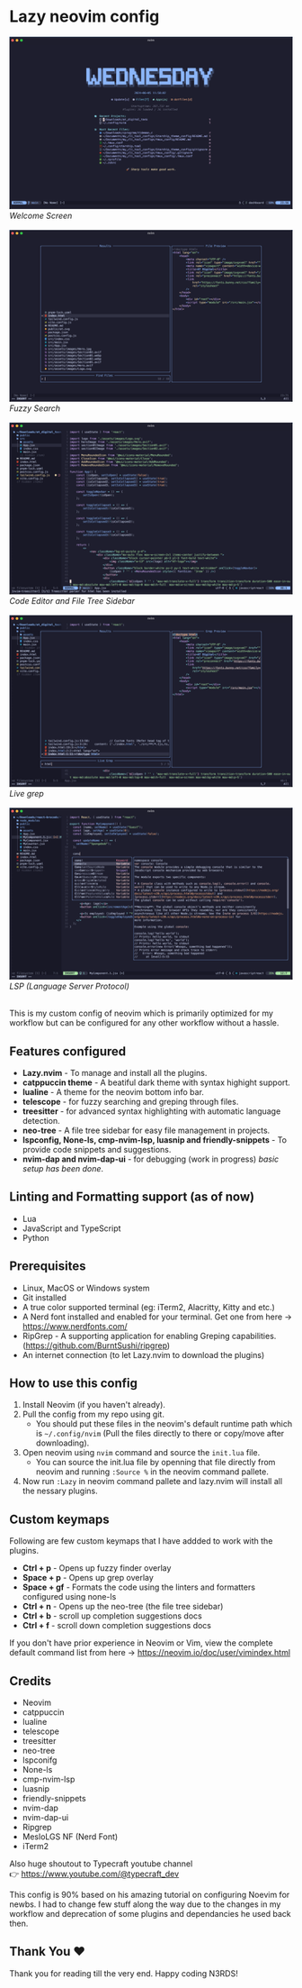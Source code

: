 # Lazy neovim config

![Neovim IDE Config Demo](images/01_welcome.png) <br>
_Welcome Screen_ <br><br>
![Neovim IDE Config Demo](images/02_search.png) <br>
_Fuzzy Search_ <br><br>
![Neovim IDE Config Demo](images/03_Editor.png) <br>
_Code Editor and File Tree Sidebar_ <br><br>
![Neovim IDE Config Demo](images/04_grep.png) <br>
_Live grep_ <br><br>
![Neovim IDE Config Demo](images/05_lsp.png) <br>
_LSP (Language Server Protocol)_ <br><br>

This is my custom config of neovim which is primarily optimized for my workflow but can be configured for any other workflow without a hassle.

## Features configured

-   **Lazy.nvim** - To manage and install all the plugins.
-   **catppuccin theme** - A beatiful dark theme with syntax highight support.
-   **lualine** - A theme for the neovim bottom info bar.
-   **telescope** - for fuzzy searching and greping through files.
-   **treesitter** - for advanced syntax highlighting with automatic language detection.
-   **neo-tree** - A file tree sidebar for easy file management in projects.
-   **lspconfig, None-ls, cmp-nvim-lsp, luasnip and friendly-snippets** - To provide code snippets and suggestions.
-   **nvim-dap and nvim-dap-ui** - for debugging (work in progress) _basic setup has been done_.

## Linting and Formatting support (as of now)

-   Lua
-   JavaScript and TypeScript
-   Python

## Prerequisites

-   Linux, MacOS or Windows system
-   Git installed
-   A true color supported terminal (eg: iTerm2, Alacritty, Kitty and etc.)
-   A Nerd font installed and enabled for your terminal. Get one from here -> https://www.nerdfonts.com/
-   RipGrep - A supporting application for enabling Greping capabilities. (https://github.com/BurntSushi/ripgrep)
-   An internet connection (to let Lazy.nvim to download the plugins)

## How to use this config

1. Install Neovim (if you haven't already).
2. Pull the config from my repo using git.
    - You should put these files in the neovim's default runtime path which is `~/.config/nvim` (Pull the files directly to there or copy/move after downloading).
3. Open neovim using `nvim` command and source the `init.lua` file.
    - You can source the init.lua file by openning that file directly from neovim and running `:Source %` in the neovim command pallete.
4. Now run `:Lazy` in neovim command pallete and lazy.nvim will install all the nessary plugins.

## Custom keymaps

Following are few custom keymaps that I have addded to work with the plugins.

-   **Ctrl + p** - Opens up fuzzy finder overlay
-   **Space + p** - Opens up grep overlay
-   **Space + gf** - Formats the code using the linters and formatters configured using none-ls
-   **Ctrl + n** - Opens up the neo-tree (the file tree sidebar)
-   **Ctrl + b** - scroll up completion suggestions docs
-   **Ctrl + f** - scroll down completion suggestions docs

If you don't have prior experience in Neovim or Vim, view the complete default command list from here -> https://neovim.io/doc/user/vimindex.html

## Credits

-   Neovim
-   catppuccin
-   lualine
-   telescope
-   treesitter
-   neo-tree
-   lspconifg
-   None-ls
-   cmp-nvim-lsp
-   luasnip
-   friendly-snippets
-   nvim-dap
-   nvim-dap-ui
-   Ripgrep
-   MesloLGS NF (Nerd Font)
-   iTerm2

Also huge shoutout to Typecraft youtube channel
<br>👉 https://www.youtube.com/@typecraft_dev

This config is 90% based on his amazing tutorial on configuring Noevim for newbs. I had to change few stuff along the way due to the changes in my workflow and deprecation of some plugins and dependancies he used back then.

## Thank You ❤️

Thank you for reading till the very end. Happy coding N3RDS!
